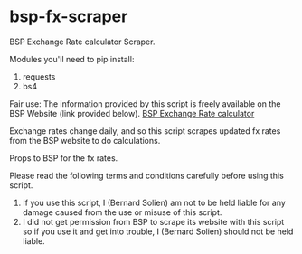 # bsp-fx-scraper
BSP Exchange Rate calculator Scraper.

Modules you'll need to pip install:
1. requests
2. bs4

Fair use:
The information provided by this script is freely available on the BSP Website (link provided below).
[BSP Exchange Rate calculator](http://www.bsp.com.pg/International/Exchange-Rates/Exchange-Rates.aspx)

Exchange rates change daily, and so this script scrapes updated fx rates from the BSP website to do calculations.

Props to BSP for the fx rates.

Please read the following terms and conditions carefully before using this script.
1. If you use this script, I (Bernard Solien) am not to be held liable for any damage caused from the use or misuse of this script.
2. I did not get permission from BSP to scrape its website with this script so if you use it and get into trouble, I (Bernard Solien) should not be held liable.
